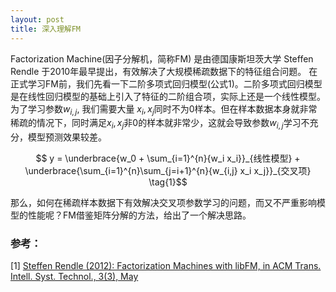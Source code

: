 ```yaml
---
layout: post
title: 深入理解FM
---
```

Factorization Machine(因子分解机，简称FM) 是由德国康斯坦茨大学 Steffen Rendle 于2010年最早提出，有效解决了大规模稀疏数据下的特征组合问题。
在正式学习FM前，我们先看一下二阶多项式回归模型(公式1)。二阶多项式回归模型是在线性回归模型的基础上引入了特征的二阶组合项，实际上还是一个线性模型。为了学习参数$w_{i,j}$, 我们需要大量 $x_i, x_j$同时不为0样本。但在样本数据本身就非常稀疏的情况下，同时满足$x_i, x_j$非0的样本就非常少，这就会导致参数$w_{i,j}$学习不充分，模型预测效果较差。

$$ y = \underbrace{w_0 + \sum_{i=1}^{n}{w_i x_i}}_{线性模型} + \underbrace{\sum_{i=1}^{n}\sum_{j=i+1}^{n}{w_{i,j} x_i x_j}}_{交叉项} \tag{1}$$

那么，如何在稀疏样本数据下有效解决交叉项参数学习的问题，而又不严重影响模型的性能呢？FM借鉴矩阵分解的方法，给出了一个解决思路。

### 参考：
[1]	[Steffen Rendle (2012): Factorization Machines with libFM, in ACM Trans. Intell. Syst. Technol., 3(3), May](http://doi.acm.org/10.1145/2168752.2168771)
